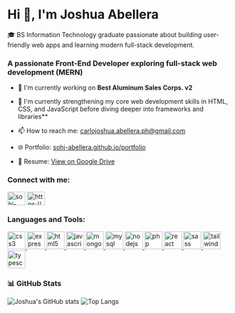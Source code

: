 # Hi 👋, I'm Joshua Abellera

🎓 BS Information Technology graduate passionate about building user-friendly web apps and learning modern full-stack development.

### A passionate Front-End Developer exploring full-stack web development (MERN)

- 🔭 I'm currently working on **Best Aluminum Sales Corps. v2**

- 🌱 I'm currently strengthening my core web development skills in HTML, CSS, and JavaScript before diving deeper into frameworks and libraries**

- 📫 How to reach me: [carlojoshua.abellera.ph@gmail.com](mailto:carlojoshua.abellera.ph@gmail.com)

- 🌐 Portfolio: [sohj-abellera.github.io/portfolio](https://sohj-abellera.github.io/portfolio/)

- 📄 Resume: [View on Google Drive](https://drive.google.com/file/d/1ei1N2hqDNsFyFrKtXbyIFQ4TC7heKwAj/view?usp=sharing)


<h3 align="left">Connect with me:</h3>
<p align="left">
<a href="https://github.com/sohj-abellera" target="blank"><img align="center" src="https://raw.githubusercontent.com/rahuldkjain/github-profile-readme-generator/master/src/images/icons/Social/github.svg" alt="sohj-abellera" height="30" width="40" /></a>
<a href="https://linkedin.com/in/https://www.linkedin.com/in/carlojoshua-abellera/" target="blank"><img align="center" src="https://raw.githubusercontent.com/rahuldkjain/github-profile-readme-generator/master/src/images/icons/Social/linked-in-alt.svg" alt="https://www.linkedin.com/in/carlojoshua-abellera/" height="30" width="40" /></a>
</p>


<h3 align="left">Languages and Tools:</h3>
<p align="left"> <a href="https://developer.mozilla.org/en-US/docs/Web/css3" target="_blank" rel="noreferrer"> <img src="https://skillicons.dev/icons?i=css" alt="css3" width="40" height="40"/> </a> <a href="https://developer.mozilla.org/en-US/docs/Web/express" target="_blank" rel="noreferrer"> <img src="https://skillicons.dev/icons?i=express" alt="express" width="40" height="40"/> </a> <a href="https://developer.mozilla.org/en-US/docs/Web/html5" target="_blank" rel="noreferrer"> <img src="https://skillicons.dev/icons?i=html" alt="html5" width="40" height="40"/> </a> <a href="https://developer.mozilla.org/en-US/docs/Web/javascript" target="_blank" rel="noreferrer"> <img src="https://skillicons.dev/icons?i=js" alt="javascript" width="40" height="40"/> </a> <a href="https://developer.mozilla.org/en-US/docs/Web/mongodb" target="_blank" rel="noreferrer"> <img src="https://skillicons.dev/icons?i=mongodb" alt="mongodb" width="40" height="40"/> </a> <a href="https://developer.mozilla.org/en-US/docs/Web/mysql" target="_blank" rel="noreferrer"> <img src="https://skillicons.dev/icons?i=mysql" alt="mysql" width="40" height="40"/> </a> <a href="https://developer.mozilla.org/en-US/docs/Web/nodejs" target="_blank" rel="noreferrer"> <img src="https://skillicons.dev/icons?i=nodejs" alt="nodejs" width="40" height="40"/> </a> <a href="https://developer.mozilla.org/en-US/docs/Web/php" target="_blank" rel="noreferrer"> <img src="https://skillicons.dev/icons?i=php" alt="php" width="40" height="40"/> </a> <a href="https://developer.mozilla.org/en-US/docs/Web/react" target="_blank" rel="noreferrer"> <img src="https://skillicons.dev/icons?i=react" alt="react" width="40" height="40"/> </a> <a href="https://developer.mozilla.org/en-US/docs/Web/sass" target="_blank" rel="noreferrer"> <img src="https://skillicons.dev/icons?i=sass" alt="sass" width="40" height="40"/> </a> <a href="https://developer.mozilla.org/en-US/docs/Web/tailwind" target="_blank" rel="noreferrer"> <img src="https://skillicons.dev/icons?i=tailwind" alt="tailwind" width="40" height="40"/> </a> <a href="https://developer.mozilla.org/en-US/docs/Web/typescript" target="_blank" rel="noreferrer"> <img src="https://skillicons.dev/icons?i=ts" alt="typescript" width="40" height="40"/> </a></p>

### 📊 GitHub Stats
![Joshua's GitHub stats](https://github-readme-stats.vercel.app/api?username=sohj-abellera&show_icons=true&theme=tokyonight)
![Top Langs](https://github-readme-stats.vercel.app/api/top-langs/?username=sohj-abellera&layout=compact&theme=tokyonight)
